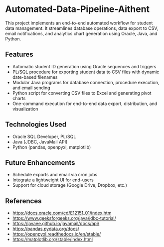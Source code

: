 # Automated-Data-Pipeline-Aithent
This project implements an end-to-end automated workflow for student data management. It streamlines database operations, data export to CSV, email notifications, and analytics chart generation using Oracle, Java, and Python. 

## Features 
- Automatic student ID generation using Oracle sequences and triggers
- PL/SQL procedure for exporting student data to CSV files with dynamic date-based filenames
- Modular Java programs for database connection, procedure execution, and email sending
- Python script for converting CSV files to Excel and generating pivot charts
- One-command execution for end-to-end data export, distribution, and visualization

## Technologies Used
- Oracle SQL Developer, PL/SQL
- Java (JDBC, JavaMail API)
- Python (pandas, openpyxl, matplotlib)

## Future Enhancements 
- Schedule exports and email via cron jobs
- Integrate a lightweight UI for end-users
- Support for cloud storage (Google Drive, Dropbox, etc.)

## References 
- https://docs.oracle.com/cd/E12151_01/index.htm
- https://www.geeksforgeeks.org/java/jdbc-tutorial/
- https://javaee.github.io/javamail/docs/api/
- https://pandas.pydata.org/docs/
- https://openpyxl.readthedocs.io/en/stable/
- https://matplotlib.org/stable/index.html
